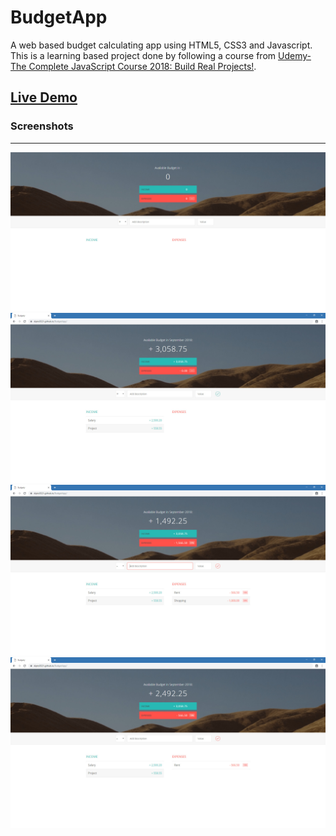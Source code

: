 # BudgetApp

A web based budget calculating app using HTML5, CSS3 and Javascript. This is a learning based project done by following a course from [Udemy-The Complete JavaScript Course 2018: Build Real Projects!](https://www.udemy.com/the-complete-javascript-course/).

## [Live Demo](https://dipto0321.github.io/BudgetApp/)

### Screenshots

---

![Shot-1](screenshots/shot1.jpg)
![Shot-2](screenshots/shot2.jpg)
![Shot-3](screenshots/shot3.jpg)
![Shot-4](screenshots/shot4.jpg)
